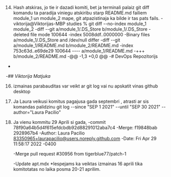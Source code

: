 14. Hash atskiras, jo tie ir dazadi komiti, bet ja terminali palaiz git diff komandu ta paradija viniegu atskiribu starp README.md failiem module_1 un module_2 mape, git atpazistinaja ka bilde ir tas pats fails.
-viktorija@Viktorijas-MBP studies % git diff --no-index module_1 module_2
-diff --git a/module_1/.DS_Store b/module_1/.DS_Store
-deleted file mode 100644
-index 5008ddf..0000000
-Binary files a/module_1/.DS_Store and /dev/null differ
-diff --git a/module_1/README.md b/module_2/README.md
-index 753c63d..e69de29 100644
---- a/module_1/README.md
-+++ b/module_2/README.md
-@@ -1,3 +0,0 @@
-# DevOps Repozitorijs
-
-## _Viktorija Matjuka_

16. izmainas parabauditas var veikt ar git log vai nu apskatit vinas github desktop
17. Ja Laura veikusi komitus pagajusa gada septembri , atrasti ar sis komandas palidzinu git log --since "SEP 1 2021" --until "SEP 30 2021" --author="Laura Pacilio"
18. Ja vienu kommitu 29 Aprili si gada, 
-commit 78f90a64b5d4f615efdcbdb92d88291012aba7c4
-Merge: f19848bab 2928967b4
-Author: Laura Pacilio <83350965+laurapacilio@users.noreply.github.com>
-Date:   Fri Apr 29 11:58:17 2022 -0400

    -Merge pull request #30956 from tigerblue77/patch-1
    
    -Update apt.mdx
*Iespejams ka veiktas izmainas 16 aprili tika komitotatas no laika posma 20-21 aprilim. 